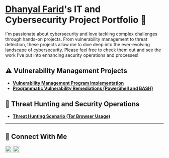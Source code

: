 # <a href="https://www.linkedin.com/in/dhanyalfarid/">Dhanyal Farid</a>'s IT and Cybersecurity Project Portfolio 🔐

I'm passionate about cybersecurity and love tackling complex challenges through hands-on projects. From vulnerability management to threat detection, these projects allow me to dive deep into the ever-evolving landscape of cybersecurity. Please feel free to check them out and see the work I’ve put into enhancing security operations and processes!


## ⚠️ Vulnerability Management Projects

- **[Vulnerability Management Program Implementation](https://github.com/dhanyalfarid/vulnerability-management)**
- **[Programmatic Vulnerability Remediations (PowerShell and BASH)](https://github.com/dhanyalfarid/programmatic-vulnerability-remediations)**

## 🚨 Threat Hunting and Security Operations

- **[Threat Hunting Scenario (Tor Browser Usage)](https://github.com/dhanyalfarid/threat-hunting-scenario-tor)**

<hr/>

## 🤳 Connect With Me

[<img align="left" alt="___________ | Twitter" width="22px" src="https://cdn.jsdelivr.net/npm/simple-icons@v3/icons/twitter.svg" />][twitter]
[<img align="left" alt="___________ | LinkedIn" width="22px" src="https://cdn.jsdelivr.net/npm/simple-icons@v3/icons/linkedin.svg" />][linkedin]


[twitter]: https://twitter.com/DhanyalFarid
[linkedin]: https://linkedin.com/in/dhanyal-df017959

<!--
<img width="35" alt="image" src="https://github.com/user-attachments/assets/2f41c7cd-5ea8-4475-b451-a37161b6c3fb"> 
<img width="35" alt="image" src="https://github.com/user-attachments/assets/77649969-9910-4994-8b96-74a116cfb2a8">
-->
